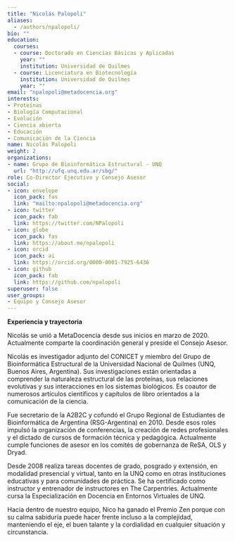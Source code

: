 ```yaml
---
title: "Nicolás Palopoli"
aliases:
  - /authors/npalopoli/
bio: ""
education:
  courses:
  - course: Doctorado en Ciencias Básicas y Aplicadas
    year: ""
    institution: Universidad de Quilmes
  - course: Licenciatura en Biotecnología
    institution: Universidad de Quilmes
    year: ""
email: "npalopoli@metadocencia.org"
interests:
- Proteínas
- Biología Computacional
- Evolución
- Ciencia abierta
- Educación
- Comunicación de la Ciencia
name: Nicolás Palopoli
weight: 2
organizations: 
- name: Grupo de Bioinformática Estructural - UNQ
  url: "http://ufq.unq.edu.ar/sbg/"
role: Co-Director Ejecutivo y Consejo Asesor
social:
- icon: envelope
  icon_pack: fas
  link: "mailto:npalopoli@metadocencia.org"
- icon: twitter
  icon_pack: fab
  link: https://twitter.com/NPalopoli
- icon: globe
  icon_pack: fas
  link: https://about.me/npalopoli
- icon: orcid
  icon_pack: ai
  link: https://orcid.org/0000-0001-7925-6436
- icon: github
  icon_pack: fab
  link: https://github.com/npalopoli
superuser: false
user_groups:
- Equipo y Consejo Asesor
---
```

**Experiencia y trayectoria**

Nicolás se unió a MetaDocencia desde sus inicios en marzo de 2020. Actualmente comparte la coordinación general y preside el Consejo Asesor.

Nicolás es investigador adjunto del CONICET y miembro del Grupo de Bioinformática Estructural de la Universidad Nacional de Quilmes (UNQ, Buenos Aires, Argentina). Sus investigaciones están orientadas a comprender la naturaleza estructural de las proteínas, sus relaciones evolutivas y sus interacciones en los sistemas biológicos. Es coautor de numerosos artículos científicos y capítulos de libro orientados a la comunicación de la ciencia.

Fue secretario de la A2B2C y cofundó el Grupo Regional de Estudiantes de Bioinformática de Argentina (RSG-Argentina) en 2010. Desde esos roles impulsó la organización de conferencias, la creación de redes profesionales y el dictado de cursos de formación técnica y pedagógica. Actualmente cumple funciones de asesor en los comités de gobernanza de ReSA, OLS y Dryad.

Desde 2008 realiza tareas docentes de grado, posgrado y extensión, en modalidad presencial y virtual, tanto en la UNQ como en otras instituciones educativas y para comunidades de práctica. Se ha certificado como instructor y entrenador de instructores en The Carpentries. Actualmente cursa la Especialización en Docencia en Entornos Virtuales de UNQ.

Hacia dentro de nuestro equipo, Nico ha ganado el Premio Zen porque con su calma sabiduría puede hacer frente incluso a la complejidad, manteniendo el eje, el buen talante y la cordialidad en cualquier situación y circunstancia.
